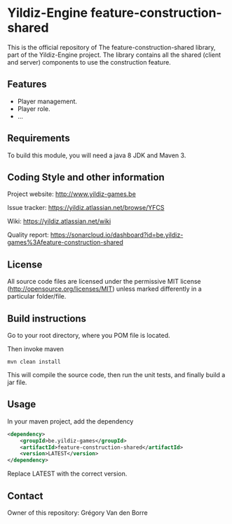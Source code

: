 # Yildiz-Engine feature-construction-shared

This is the official repository of The feature-construction-shared library, part of the Yildiz-Engine project.
The library contains all the shared (client and server) components to use the construction feature.

## Features

* Player management.
* Player role.
* ...

## Requirements

To build this module, you will need a java 8 JDK and Maven 3.

## Coding Style and other information

Project website:
http://www.yildiz-games.be

Issue tracker:
https://yildiz.atlassian.net/browse/YFCS

Wiki:
https://yildiz.atlassian.net/wiki

Quality report:
https://sonarcloud.io/dashboard?id=be.yildiz-games%3Afeature-construction-shared

## License

All source code files are licensed under the permissive MIT license
(http://opensource.org/licenses/MIT) unless marked differently in a particular folder/file.

## Build instructions

Go to your root directory, where you POM file is located.

Then invoke maven

	mvn clean install

This will compile the source code, then run the unit tests, and finally build a jar file.

## Usage

In your maven project, add the dependency

```xml
<dependency>
    <groupId>be.yildiz-games</groupId>
    <artifactId>feature-construction-shared</artifactId>
    <version>LATEST</version>
</dependency>
```
Replace LATEST with the correct version.

## Contact
Owner of this repository: Grégory Van den Borre
